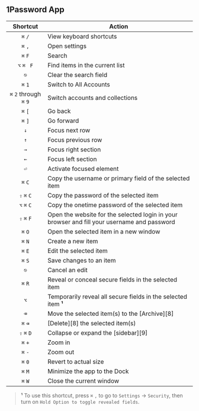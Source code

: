 ## 1Password App


|         Shortcut         | Action                                                       |
| :----------------------: | ------------------------------------------------------------ |
|         `⌘` `/`          | View keyboard shortcuts                                      |
|         `⌘` `,`          | Open settings                                                |
|         `⌘` `F`          | Search                                                       |
|       `⌥` `⌘ ` `F`       | Find items in the current list                               |
|           `⎋`            | Clear the search field                                       |
|         `⌘` `1`          | Switch to All Accounts                                       |
| `⌘` `2` through  `⌘` `9` | Switch accounts and collections                              |
|         `⌘` `[`          | Go back                                                      |
|         `⌘` `]`          | Go forward                                                   |
|           `↓`            | Focus next row                                               |
|           `↑`            | Focus previous row                                           |
|           `→`            | Focus right section                                          |
|           `←`            | Focus left section                                           |
|           `⏎`            | Activate focused element                                     |
|         `⌘` `C`          | Copy the username or primary field of the selected item      |
|       `⇧` `⌘` `C`        | Copy the password of the selected item                       |
|       `⌥` `⌘` `C`        | Copy the onetime password of the selected item               |
|       `⇧` `⌘` `F`        | Open the website for the selected login in your browser and fill your username and password |
|         `⌘` `O`          | Open the selected item in a new window                       |
|         `⌘` `N`          | Create a new item                                            |
|         `⌘` `E`          | Edit the selected item                                       |
|         `⌘` `S`          | Save changes to an item                                      |
|           `⎋`            | Cancel an edit                                               |
|         `⌘` `R`          | Reveal or conceal secure fields in the selected item         |
|           `⌥`            | Temporarily reveal all secure fields in the selected item **¹** |
|           `⌫`            | Move the selected item(s) to the [Archive][8]                |
|         `⌘` `⌫`          | [Delete][8] the selected item(s)                             |
|       `⇧` `⌘` `D`        | Collapse or expand the [sidebar][9]                          |
|         `⌘` `+`          | Zoom in                                                      |
|         `⌘` `-`          | Zoom out                                                     |
|         `⌘` `0`          | Revert to actual size                                        |
|         `⌘` `M`          | Minimize the app to the Dock                                 |
|         `⌘` `W`          | Close the current window                                     |

> **¹**  To use this shortcut, press `⌘` `,` to go to `Settings` → `Security`, then turn on `Hold Option to toggle revealed fields`.
